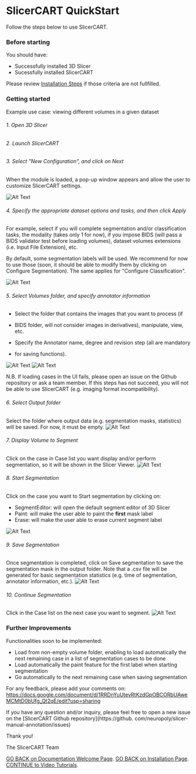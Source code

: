 # SlicerCART QuickStart

Follow the steps below to use SlicerCART.

### Before starting

You should have:
* Successfully installed 3D Slicer
* Sucessfully installed SlicerCART

Please review [Installation Steps](installation.md#installation-steps) if those criteria are not 
fullfilled.

### Getting started

Example use case: viewing different volumes in a given dataset

###### 1. Open 3D Slicer
###### 2. Launch SlicerCART
###### 3. Select "New Configuration", and click on Next
When the module is loaded, a pop-up window appears and allow the user to 
customize SlicerCART settings. 

![Alt Text](images/select_configuration_popup.png)

###### 4. Specify the appropriate dataset options and tasks, and then click Apply
For example, select if you will complete segmentation and/or classification 
tasks, the modality (takes only 1 for now), if you impose BIDS (will pass a 
BIDS validator test before loading volumes), dataset volumes extensions (i.e.
Input File Extension), etc.

By default, some segmentation labels will be used. We recommend for now to 
use those (soon, it should be able to modify them by clicking on Configure 
Segmentation). The same applies for "Configure Classification".

![Alt Text](images/select_configuration_module.png)


###### 5. Select Volumes folder, and specify annotator information 
* Select the folder that contains the images that you want to process (if 
* BIDS folder, will not consider images in  derivatives), manipulate, view, etc.

* Specify the Annotator name, degree and revision step (all are mandatory 
*    for saving functions).

![Alt Text](images/folder_and_name_to_use.png)
![Alt Text](images/example_loading_cases_ui.png)



N.B. If loading cases in the UI fails, please open an issue on the Github 
   repository or ask a team member. If this steps has not succeed, you will 
   not be able to use SlicerCART (e.g. imaging format incompatibility).


###### 6. Select Output folder
Select the folder where output data (e.g. segmentation masks, statistics) 
will be saved. For now, it must be empty.
![Alt Text](images/select_output_folder.png)

###### 7. Display Volume to Segment
Click on the case in Case list you want display and/or perform segmentation, 
so it will be shown in the Slicer Viewer.
![Alt Text](images/select_volume_to_segment.png)

###### 8. Start Segmentation
Click on the case you want to 
Start segmentation by clicking on:
- SegmentEditor: will open the default segment editor of 3D Slicer
- Paint: will make the user able to paint the **first** mask label
- Erase: will make the user able to erase current segment label

![Alt Text](images/perform_segmentation.png)

###### 9. Save Segmentation
Once segmentation is completed, click on Save segmentation to save the 
segmentation mask in the output folder. Note that a .csv file will be 
generated for basic segmentation statistics (e.g. time of segmentation, 
annotator information, etc.).
![Alt Text](images/save_segmentation.png)

###### 10. Continue Segmentation
Click in the Case list on the next case you want to segment.
![Alt Text](images/continue_segmentation.png)

### Further Improvements
Functionalities soon to be implemented:
* Load from non-empty volume folder, enabling to load automatically the next 
remaining case in a list of segmentation cases to be done
* Load automatically the paint feature for the first label when starting segmentation
* Go automatically to the next remaining case when saving segmentation

For any feedback, please add your comments on: https://docs.google.com/document/d/1RRDnYuUtevRtKzdGpOBCORbUAweMCMtD0bUfg_Qt2qE/edit?usp=sharing

If you have any question and/or inquiry, please feel free to open a new 
issue on the [SlicerCART Github repository](https://github.
com/neuropoly/slicer-manual-annotation/issues)

Thank you!

The SlicerCART Team

[GO BACK on Documentation Welcome Page](welcome.md).
[GO BACK on Installation Page](installation.md). 
[CONTINUE to Video Tutorials](videotutorials.md).